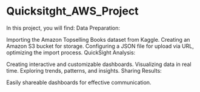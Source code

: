 # Quicksitght_AWS_Project

In this project, you will find:
Data Preparation:

Importing the Amazon Topselling Books dataset from Kaggle.
Creating an Amazon S3 bucket for storage.
Configuring a JSON file for upload via URL, optimizing the import process.
QuickSight Analysis:

Creating interactive and customizable dashboards.
Visualizing data in real time.
Exploring trends, patterns, and insights.
Sharing Results:

Easily shareable dashboards for effective communication.
